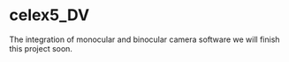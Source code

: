 # celex5_DV
The integration of monocular and binocular camera software
we will finish this project soon.
